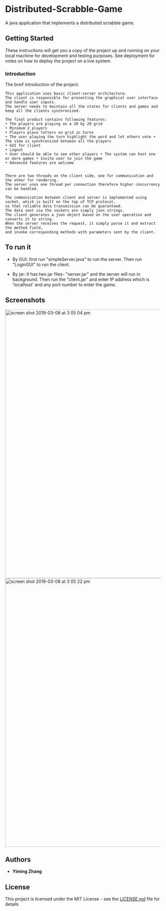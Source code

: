 # Distributed-Scrabble-Game
A java application that implements a distributed scrabble game.

## Getting Started
These instructions will get you a copy of the project up and running on your local machine for development and testing purposes. See deployment for notes on how to deploy the project on a live system.
### Introduction

The breif introduction of the project.

```
This application uses basic client-server architecture. 
The client is responsible for presenting the graphical user interface and handle user inputs. 
The server needs to maintain all the states for clients and games and keep all the clients synchronized.

The final product contains following features:
• The players are playing on a 20 by 20 grid
• Minimum 2 players
• Players place letters on grid in turns
• The user playing the turn highlight the word and let others vote • The view is synchronized between all the players
• GUI for client
• Logout
• User should be able to see other players • The system can host one or more games • Invite user to join the game
• Advanced features are welcome


There are two threads on the client side, one for communication and the other for rendering. 
The server uses one thread per connection therefore higher concurrency can be handled.

The communication between client and server is implemented using socket, which is built on the top of TCP protocol,
so that reliable data transmission can be guaranteed.
The data sent via the sockets are simply json strings. 
The client generates a json object based on the user operation and converts it to string.
When the server receives the request, it simply parse it and extract the method field, 
and invoke corresponding methods with parameters sent by the client.

```

## To run it

* By GUI: first run "simpleServer.java" to run the server.
		Then run "LoginGUI" to run the client.
		
* By jar: It has two jar files- "server.jar" and the server will run in background.
	    Then run the "client.jar" and enter IP address which is 'localhost' and any port number 
      to enter the game.
      
      
## Screenshots

 <img width="868" alt="screen shot 2019-03-08 at 3 05 04 pm" src="https://user-images.githubusercontent.com/40975373/54007371-7dfb0680-41b5-11e9-9aa0-daac32e3eec3.png">


 <img width="868" alt="screen shot 2019-03-08 at 3 05 22 pm" src="https://user-images.githubusercontent.com/40975373/54007374-83f0e780-41b5-11e9-8e6d-9329e0e946ab.png">


## Authors

* **Yiming Zhang** 

## License

This project is licensed under the MIT License - see the [LICENSE.md](LICENSE.md) file for details

